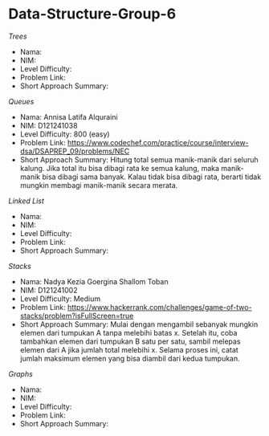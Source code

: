 # Data-Structure-Group-6

*Trees*
- Nama:
- NIM:
- Level Difficulty: 
- Problem Link:
- Short Approach Summary:
  
*Queues*
- Nama: Annisa Latifa Alquraini
- NIM: D121241038
- Level Difficulty: 800 (easy)
- Problem Link: https://www.codechef.com/practice/course/interview-dsa/DSAPREP_09/problems/NEC
- Short Approach Summary: Hitung total semua manik-manik dari seluruh kalung. Jika total itu bisa dibagi rata ke semua kalung, maka manik-manik bisa dibagi sama banyak. Kalau tidak bisa dibagi rata, berarti tidak mungkin membagi manik-manik secara merata.
  
*Linked List*
- Nama:
- NIM:
- Level Difficulty: 
- Problem Link:
- Short Approach Summary:
  
*Stacks*
- Nama: Nadya Kezia Goergina Shallom Toban
- NIM: D121241002
- Level Difficulty: Medium
- Problem Link: https://www.hackerrank.com/challenges/game-of-two-stacks/problem?isFullScreen=true
- Short Approach Summary: Mulai dengan mengambil sebanyak mungkin elemen dari tumpukan A tanpa melebihi batas x. Setelah itu, coba tambahkan elemen dari tumpukan B satu per satu, sambil melepas elemen dari A jika jumlah total melebihi x. Selama proses ini, catat jumlah maksimum elemen yang bisa diambil dari kedua tumpukan. 
  
*Graphs*
- Nama:
- NIM:
- Level Difficulty: 
- Problem Link:
- Short Approach Summary:
